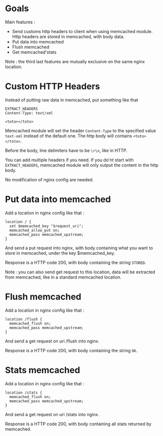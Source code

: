 Goals
===

Main features : 

* Send customs http headers to client when using memcached module. Http headers are stored in memcached, with body data.
* Put data into memcached
* Flush memcached
* Get memcached'stats

Note : the third last features are mutually exclusive on the same nginx location.

Custom HTTP Headers
===

Instead of putting raw data in memcached, put something like that

    EXTRACT_HEADERS
    Content-Type: text/xml
    
    <toto></toto>

Memcached module will set the header `Content-Type` to the specified value `text-xml` instead of the default one.
The http body will contains `<toto></toto>`.

Before the body, line delimiters have to be `\r\n`, like in HTTP.

You can add multiple headers if you need.
If you do'nt start with `EXTRACT_HEADERS`, memcached module will only output the content in the http body. 

No modification of nginx config are needed.

Put data into memcached
===

Add a location in nginx config like that :

    location / {
      set $memcached_key "$request_uri";
      memcached_allow_put on;
      memcached_pass memcached_upstream;
    }
    
And send a put request into nginx, with body containing what you want to store in memcached, under the key $memcached_key.

Response is a HTTP code 200, with body containing the string `STORED`.

Note : you can also send get request to this location, data will be extracted from memcached, like in a standard memcached location.

Flush memcached
===

Add a location in nginx config like that :
    
    location /flush {
      memcached_flush on;
      memcached_pass memcached_upstream;
    }

And send a get request on uri /flush into nginx.

Response is a HTTP code 200, with body containing the string `OK`.

Stats memcached
===

Add a location in nginx config like that :

    location /stats {
      memcached_flush on;
      memcached_pass memcached_upstream;
    }

And send a get request on uri /stats into nginx.

Response is a HTTP code 200, with body containing all stats returned by memcached.

